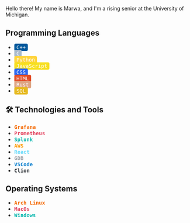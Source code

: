 Hello there! My name is Marwa, and I'm a rising senior at the University of Michigan. 
## Programming Languages

- <kbd style="background-color:#00599C; color:#FFFFFF; padding: 2px 6px; border-radius: 4px;">C++</kbd>
- <kbd style="background-color:#A8B9CC; color:#FFFFFF; padding: 2px 6px; border-radius: 4px;">C</kbd>
- <kbd style="background-color:#FFD43B; color:#FFFFFF; padding: 2px 6px; border-radius: 4px;">Python</kbd>
- <kbd style="background-color:#F7DF1E; color:#FFFFFF; padding: 2px 6px; border-radius: 4px;">JavaScript</kbd>
- <kbd style="background-color:#2965F1; color:#FFFFFF; padding: 2px 6px; border-radius: 4px;">CSS</kbd>
- <kbd style="background-color:#E34C26; color:#FFFFFF; padding: 2px 6px; border-radius: 4px;">HTML</kbd>
- <kbd style="background-color:#DEA584; color:#FFFFFF; padding: 2px 6px; border-radius: 4px;">Rust</kbd>
- <kbd style="background-color:#E6B91E; color:#FFFFFF; padding: 2px 6px; border-radius: 4px;">SQL</kbd>

## 🛠 Technologies and Tools

- <kbd><b style="color:#F46800;">Grafana</b></kbd>
- <kbd><b style="color:#E23E5A;">Prometheus</b></kbd>
- <kbd><b style="color:#00B4AB;">Splunk</b></kbd>
- <kbd><b style="color:#FF9900;">AWS</b></kbd>
- <kbd><b style="color:#61DAFB;">React</b></kbd>
- <kbd><b style="color:#A1A6AB;">GDB</b></kbd>
- <kbd><b style="color:#007ACC;">VSCode</b></kbd>
- <kbd><b style="color:#24292E;">Clion</b></kbd>

## Operating Systems
- <kbd><b style="color:#F46800;">Arch Linux</b></kbd>
- <kbd><b style="color:#E23E5A;">MacOs</b></kbd>
- <kbd><b style="color:#00B4AB;">Windows</b></kbd>
